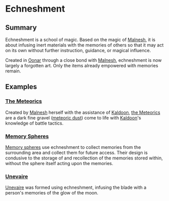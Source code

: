 # Echneshment

## Summary

Echneshment is a school of magic. Based on the magic of [Malnesh](../../gods/deities/malnesh.md), it is about infusing inert materials with the memories of others so that it may act on its own without further instruction, guidance, or magical influence.

Created in [Oonar](../../planes/oonar.md) through a close bond with [Malnesh](../../gods/deities/malnesh.md), echneshment is now largely a forgotten art. Only the items already empowered with memories remain.

## Examples

### [The Meteorics](../../lineages/the-meteorics.md)

Created by [Malnesh](../../gods/deities/malnesh.md) herself with the assistance of [Kaldoon](../../gods/deities/kaldoon.md), [the Meteorics](../../lineages/the-meteorics.md) are a dark fine gravel ([meteoric dust](../../items/meteoric/meteoric-dust.md)) come to life with [Kaldoon](../../gods/deities/kaldoon.md)'s knowledge of battle tactics.

### [Memory Spheres](../../items/memory-spheres/memory-sphere.md)

[Memory spheres](../../items/memory-spheres/memory-sphere.md) use echneshment to collect memories from the surrounding area and collect them for future access. Their design is condusive to the storage of and recollection of the memories stored within, without the sphere itself acting upon the memories.

### [Unevaire](../../items/weapons/unevaire.md)

[Unevaire](../../items/weapons/unevaire.md) was formed using echneshment, infusing the blade with a person's memories of the glow of the moon.
